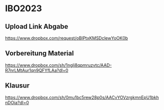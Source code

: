 # IBO2023

## Upload Link Abgabe 

https://www.dropbox.com/request/oBlPtxKMSDclewYoOK0b


## Vorbereitung Material

https://www.dropbox.com/sh/1nglj8qpmruzvtc/AAD-R7nrLMtAur1qn9QFYfLAa?dl=0

## Klausur

https://www.dropbox.com/sh/0mu1bc5rew28p0s/AACvYOVzrgkmnEpU1bkhnDOia?dl=0
